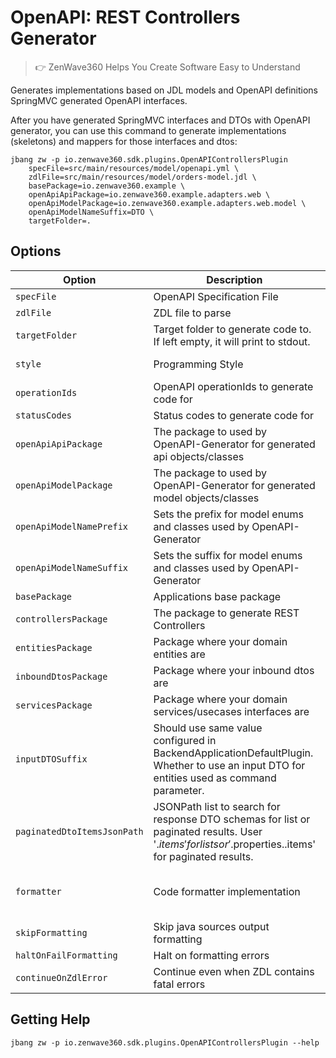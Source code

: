 # OpenAPI: REST Controllers Generator
> 👉 ZenWave360 Helps You Create Software Easy to Understand

Generates implementations based on JDL models and OpenAPI definitions SpringMVC generated OpenAPI interfaces.

After you have generated SpringMVC interfaces and DTOs with OpenAPI generator, you can use this command to generate implementations (skeletons) and mappers for those interfaces and dtos:

```shell
jbang zw -p io.zenwave360.sdk.plugins.OpenAPIControllersPlugin    
    specFile=src/main/resources/model/openapi.yml \
    zdlFile=src/main/resources/model/orders-model.jdl \
    basePackage=io.zenwave360.example \
    openApiApiPackage=io.zenwave360.example.adapters.web \
    openApiModelPackage=io.zenwave360.example.adapters.web.model \
    openApiModelNameSuffix=DTO \
    targetFolder=.
```

## Options

| **Option**                  | **Description**                                                                                                                                                            | **Type**         | **Default**                           | **Values**                        |
|-----------------------------|----------------------------------------------------------------------------------------------------------------------------------------------------------------------------|------------------|---------------------------------------|-----------------------------------|
| `specFile`                  | OpenAPI Specification File                                                                                                                                                 | URI              |                                       |                                   |
| `zdlFile`                   | ZDL file to parse                                                                                                                                                          | String           |                                       |                                   |
| `targetFolder`              | Target folder to generate code to. If left empty, it will print to stdout.                                                                                                 | File             |                                       |                                   |
| `style`                     | Programming Style                                                                                                                                                          | ProgrammingStyle | imperative                            | imperative, reactive              |
| `operationIds`              | OpenAPI operationIds to generate code for                                                                                                                                  | List             | []                                    |                                   |
| `statusCodes`               | Status codes to generate code for                                                                                                                                          | List             | [200, 201, 202, 400]                  |                                   |
| `openApiApiPackage`         | The package to used by OpenAPI-Generator for generated api objects/classes                                                                                                 | String           |                                       |                                   |
| `openApiModelPackage`       | The package to used by OpenAPI-Generator for generated model objects/classes                                                                                               | String           | {{openApiApiPackage}}                 |                                   |
| `openApiModelNamePrefix`    | Sets the prefix for model enums and classes used by OpenAPI-Generator                                                                                                      | String           |                                       |                                   |
| `openApiModelNameSuffix`    | Sets the suffix for model enums and classes used by OpenAPI-Generator                                                                                                      | String           |                                       |                                   |
| `basePackage`               | Applications base package                                                                                                                                                  | String           |                                       |                                   |
| `controllersPackage`        | The package to generate REST Controllers                                                                                                                                   | String           | {{basePackage}}.adapters.web          |                                   |
| `entitiesPackage`           | Package where your domain entities are                                                                                                                                     | String           | {{basePackage}}.core.domain           |                                   |
| `inboundDtosPackage`        | Package where your inbound dtos are                                                                                                                                        | String           | {{basePackage}}.core.inbound.dtos     |                                   |
| `servicesPackage`           | Package where your domain services/usecases interfaces are                                                                                                                 | String           | {{basePackage}}.core.inbound          |                                   |
| `inputDTOSuffix`            | Should use same value configured in BackendApplicationDefaultPlugin. Whether to use an input DTO for entities used as command parameter.                                   | String           |                                       |                                   |
| `paginatedDtoItemsJsonPath` | JSONPath list to search for response DTO schemas for list or paginated results. User '$.items' for lists or '$.properties.<content property>.items' for paginated results. | List             | [$.items, $.properties.content.items] |                                   |
| `formatter`                 | Code formatter implementation                                                                                                                                              | Formatters       | spring                                | google, palantir, spring, eclipse |
| `skipFormatting`            | Skip java sources output formatting                                                                                                                                        | boolean          | false                                 |                                   |
| `haltOnFailFormatting`      | Halt on formatting errors                                                                                                                                                  | boolean          | true                                  |                                   |
| `continueOnZdlError`        | Continue even when ZDL contains fatal errors                                                                                                                               | boolean          | true                                  |                                   |


## Getting Help

```shell
jbang zw -p io.zenwave360.sdk.plugins.OpenAPIControllersPlugin --help
```
